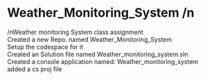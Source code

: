 # Weather_Monitoring_System /n  
/nWeather monitoring System class assignment  
Created a new Repo. named Weather_Monitoring_System  
Setup the codespace for it  
Created an Solution file named Weather_monitoring_system.sln  
Created a console application named: Weather_monitoring_system  
added a cs proj file  
